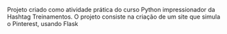 Projeto criado como atividade prática do curso Python impressionador da Hashtag Treinamentos.
O projeto consiste na criação de um site que simula o Pinterest, usando Flask